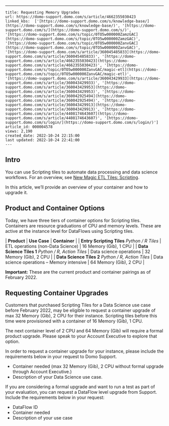 ---
    title: Requesting Memory Upgrades
    url: https://domo-support.domo.com/s/article/4662355030423
    linked_kbs:  ['[https://domo-support.domo.com/s/knowledge-base/](https://domo-support.domo.com/s/knowledge-base/)', '[https://domo-support.domo.com/s/](https://domo-support.domo.com/s/)', '[https://domo-support.domo.com/s/topic/0TO5w000000ZamzGAC](https://domo-support.domo.com/s/topic/0TO5w000000ZamzGAC)', '[https://domo-support.domo.com/s/topic/0TO5w000000ZanvGAC](https://domo-support.domo.com/s/topic/0TO5w000000ZanvGAC)', '[https://domo-support.domo.com/s/article/360045485833](https://domo-support.domo.com/s/article/360045485833)', '[https://domo-support.domo.com/s/article/4662355030423](https://domo-support.domo.com/s/article/4662355030423)', '[https://domo-support.domo.com/s/topic/0TO5w000000ZanvGAC/magic-etl](https://domo-support.domo.com/s/topic/0TO5w000000ZanvGAC/magic-etl)', '[https://domo-support.domo.com/s/article/360043429933](https://domo-support.domo.com/s/article/360043429933)', '[https://domo-support.domo.com/s/article/360043429953](https://domo-support.domo.com/s/article/360043429953)', '[https://domo-support.domo.com/s/article/360042925494](https://domo-support.domo.com/s/article/360042925494)', '[https://domo-support.domo.com/s/article/360043429913](https://domo-support.domo.com/s/article/360043429913)', '[https://domo-support.domo.com/s/article/4408174643607](https://domo-support.domo.com/s/article/4408174643607)', '[https://domo-support.domo.com/s/login/](https://domo-support.domo.com/s/login/)']
    article_id: 000004578
    views: 2,190
    created_date: 2022-10-24 22:15:00
    last updated: 2022-10-24 22:41:00
    ---



Intro
-----


You can use Scripting tiles to automate data processing and data science workflows. For an overview, see [New Magic ETL Tiles: Scripting](/s/article/360045485833).


In this article, we’ll provide an overview of your container and how to upgrade it.


Product and Container Options
-----------------------------


Today, we have three tiers of container options for Scripting tiles. Containers are resource graduations of CPU and memory levels. These are active at the instance level for DataFlows using Scripting tiles.




| **Product** | **Use Case** | **Container** |
| **Entry Scripting Tiles**
*Python / R Tiles* | ETL operations (non-Data Science) | 16 Memory (Gib), 1 CPU |
| **Data Science Tiles 1**
*Python / R, Action Tiles* | Data science operations | 32 Memory (Gib), 2 CPU |
| **Data Science Tiles 2**
*Python / R, Action Tiles* | Data science operations – Memory intensive | 64 Memory (Gib), 2 CPU |







**Important:** These are the current product and container pairings as of February 2022.



Requesting Container Upgrades
-----------------------------


Customers that purchased Scripting Tiles for a Data Science use case before February 2022, may be eligible to request a container upgrade of max 32 Memory (Gib), 2 CPU for their instance. Scripting tiles before this time were provisioned with a container of 16 Memory (Gib), 1 CPU.


The next container level of 2 CPU and 64 Memory (Gib) will require a formal product upgrade. Please speak to your Account Executive to explore that option.


In order to request a container upgrade for your instance, please include the requirements below in your request to Domo Support.


* Container needed (max 32 Memory (Gib), 2 CPU without formal upgrade through Account Executive.)
* Description of your Data Science use case.


If you are considering a formal upgrade and want to run a test as part of your evaluation, you can request a DataFlow level upgrade from Support. Include the requirements below in your request:


* DataFlow ID
* Container needed
* Description of your use case
